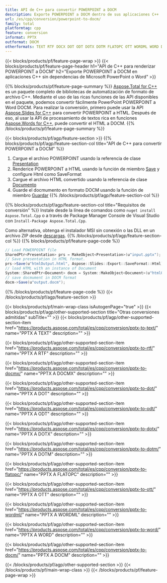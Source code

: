 ```yaml
---
title: API de C++ para convertir POWERPOINT a DOCM
description: Exporte POWERPOINT a DOCM dentro de sus aplicaciones C++
url: /es/cpp/conversion/powerpoint-to-docm/
family: total
platformtag: cpp
feature: conversion
informat: PPTX
outformat: DOCM
otherformats: TEXT RTF DOCX DOT ODT DOTX DOTM FLATOPC OTT WORDML WORD DOC
---
```

{{< blocks/products/pf/feature-page-wrap >}}
{{< blocks/products/pf/feature-page-header h1="API de C++ para renderizar POWERPOINT a DOCM" h2="Exporte POWERPOINT a DOCM en aplicaciones C++ sin dependencias de Microsoft PowerPoint o Word" >}}

{{% blocks/products/pf/feature-page-summary %}}
[Aspose.Total for C++](https://products.aspose.com/total/cpp/) es un paquete completo de bibliotecas de automatización de formato de archivo C++. Mediante el uso de las ricas funciones de las API disponibles en el paquete, podemos convertir fácilmente PowerPoint POWERPOINT a Word DOCM. Para realizar la conversión, primero puede usar la API [Aspose.Slides for C++](https://products.aspose.com/slides/cpp/) para convertir POWERPOINT a HTML. Después de eso, al usar la API de procesamiento de textos rica en funciones [Aspose.Words for C++](https://products.aspose.com/words/cpp/), puede convertir el HTML a DOCM. 
{{% /blocks/products/pf/feature-page-summary  %}}

{{< blocks/products/pf/agp/feature-section >}}
{{% blocks/products/pf/agp/feature-section-col title="API de C++ para convertir POWERPOINT a DOCM" %}}
1. Cargue el archivo POWERPOINT usando la referencia de clase [Presentation](https://reference.aspose.com/slides/cpp/class/aspose.slides.presentation)
2. Renderice POWERPOINT a HTML usando la función de miembro [Save](https://reference.aspose.com/slides/cpp/class/aspose.slides.presentation#afcd59ec697bf05c10f78c3869de2ec9e) y configure Html como SaveFormat
3. Cargue el archivo HTML convertido usando la referencia de clase [Documento](https://reference.aspose.com/words/cpp/class/aspose.words.docmument)
4. Guarde el docmumento en formato DOCM usando la función de miembro [Guardar](https://reference.aspose.com/words/cpp/class/aspose.words.docmument#save_string)
{{% /blocks/products/pf/agp/feature-section-col %}}

{{% blocks/products/pf/agp/feature-section-col title="Requisitos de conversión" %}}
Instale desde la línea de comandos como ```nuget install Aspose.Total.Cpp``` o a través de Package Manager Console de Visual Studio con ```Install-Package Aspose.Total.Cpp```.

Como alternativa, obtenga el instalador MSI sin conexión o las DLL en un archivo ZIP desde [descargas](https://downloads.aspose.com/total/cpp).
{{% /blocks/products/pf/agp/feature-section-col %}}
{{% blocks/products/pf/feature-page-code %}}
```cs
// Load POWERPOINT file
SharedPtr<Presentation> prs = MakeObject<Presentation>(u"input.pptx");
// Save presentation in HTML format.
prs->Save(u"htmlOutput.html", Aspose::Slides::Export::SaveFormat::Html);
// load HTML with an instance of Document
System::SharedPtr<Document> docm = System::MakeObject<Document>(u"htmlOutput.html");
// save docmument in DOCM format
docm->Save(u"output.docm"); 
```

{{% /blocks/products/pf/feature-page-code %}}
{{< /blocks/products/pf/agp/feature-section >}}

{{< blocks/products/pf/main-wrap-class isAutogenPage="true" >}}
{{< blocks/products/pf/agp/other-supported-section title="Otras conversiones admitidas" subTitle="" >}}
{{< blocks/products/pf/agp/other-supported-section-item href="https://products.aspose.com/total/es/cpp/conversion/pptx-to-text/" name="PPTX A TEXT" description="" >}}

{{< blocks/products/pf/agp/other-supported-section-item href="https://products.aspose.com/total/es/cpp/conversion/pptx-to-rtf/" name="PPTX A RTF" description="" >}}

{{< blocks/products/pf/agp/other-supported-section-item href="https://products.aspose.com/total/es/cpp/conversion/pptx-to-docmx/" name="PPTX A DOCMX" description="" >}}

{{< blocks/products/pf/agp/other-supported-section-item href="https://products.aspose.com/total/es/cpp/conversion/pptx-to-dot/" name="PPTX A DOT" description="" >}}

{{< blocks/products/pf/agp/other-supported-section-item href="https://products.aspose.com/total/es/cpp/conversion/pptx-to-odt/" name="PPTX A ODT" description="" >}}

{{< blocks/products/pf/agp/other-supported-section-item href="https://products.aspose.com/total/es/cpp/conversion/pptx-to-dotx/" name="PPTX A DOTX" description="" >}}

{{< blocks/products/pf/agp/other-supported-section-item href="https://products.aspose.com/total/es/cpp/conversion/pptx-to-dotm/" name="PPTX A DOTM" description="" >}}

{{< blocks/products/pf/agp/other-supported-section-item href="https://products.aspose.com/total/es/cpp/conversion/pptx-to-flatopc/" name="PPTX A FLATOPC" description="" >}}

{{< blocks/products/pf/agp/other-supported-section-item href="https://products.aspose.com/total/es/cpp/conversion/pptx-to-ott/" name="PPTX A OTT" description="" >}}

{{< blocks/products/pf/agp/other-supported-section-item href="https://products.aspose.com/total/es/cpp/conversion/pptx-to-wordml/" name="PPTX A WORDML" description="" >}}

{{< blocks/products/pf/agp/other-supported-section-item href="https://products.aspose.com/total/es/cpp/conversion/pptx-to-word/" name="PPTX A WORD" description="" >}}

{{< blocks/products/pf/agp/other-supported-section-item href="https://products.aspose.com/total/es/cpp/conversion/pptx-to-docm/" name="PPTX A DOCM" description="" >}}


{{< /blocks/products/pf/agp/other-supported-section >}}
{{< /blocks/products/pf/main-wrap-class >}}
{{< /blocks/products/pf/feature-page-wrap >}}